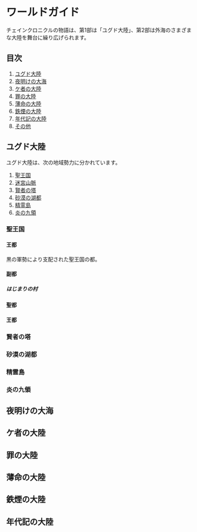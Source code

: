 ワールドガイド
====================================================

チェインクロニクルの物語は、第1部は「ユグド大陸」、第2部は外海のさまざまな大陸を舞台に繰り広げられます。




目次
----------------------------------------------------

1. [ユグド大陸](#user-content-ユグド大陸)
1. [夜明けの大海](#user-content-夜明けの大海)
1. [ケ者の大陸](#user-content-ケ者の大陸)
1. [罪の大陸](#user-content-罪の大陸)
1. [薄命の大陸](#user-content-薄命の大陸)
1. [鉄煙の大陸](#user-content-鉄煙の大陸)
1. [年代記の大陸](#user-content-年代記の大陸)
1. [その他](#user-content-その他)




ユグド大陸
----------------------------------------------------

ユグド大陸は、次の地域勢力に分かれています。

1. [聖王国](#user-content-聖王国)
1. [迷宮山脈](#user-content-迷宮山脈)
1. [賢者の塔](#user-content-賢者の塔)
1. [砂漠の湖都](#user-content-砂漠の湖都)
1. [精霊島](#user-content-精霊島)
1. [炎の九領](#user-content-炎の九領)


### 聖王国

#### 王都

黒の軍勢により支配された聖王国の都。

#### 副都

##### はじまりの村


#### 聖都


#### 王都




### 賢者の塔


### 砂漠の湖都


### 精霊島


### 炎の九領


夜明けの大海
----------------------------------------------------

ケ者の大陸
----------------------------------------------------

罪の大陸
----------------------------------------------------

薄命の大陸
----------------------------------------------------

鉄煙の大陸
----------------------------------------------------

年代記の大陸
----------------------------------------------------


